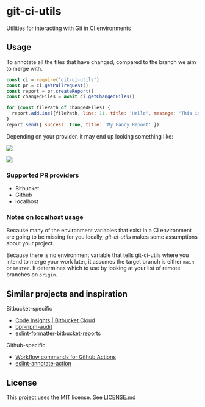 # git-ci-utils

Utilities for interacting with Git in CI environments

## Usage

To annotate all the files that have changed, compared to the branch we aim to merge with.

```js
const ci = require('git-ci-utils')
const pr = ci.getPullrequest()
const report = pr.createReport()
const changedFiles = await ci.getChangedFiles()

for (const filePath of changedFiles) {
  report.addLine({filePath, line: 11, title: 'Hello', message: 'This is fun' })
}
report.send({ success: true, title: 'My Fancy Report' })
```

Depending on your provider, it may end up looking something like:

![](https://i.imgur.com/Hu7pTAl.png)

![](https://i.imgur.com/MLG7L6v.png)

### Supported PR providers

* Bitbucket
* Github
* localhost

### Notes on localhost usage

Because many of the environment variables that exist in a CI environment are going to be missing for you locally, _git-ci-utils_ makes some assumptions about your project.

Because there is no environment variable that tells git-ci-utils where you intend to merge your work later, it assumes the target branch is either `main` or `master`. It determines which to use by looking at your list of remote branches on `origin`.

## Similar projects and inspiration

Bitbucket-specific

* [Code Insights | Bitbucket Cloud](https://support.atlassian.com/bitbucket-cloud/docs/code-insights/)
* [bpr-npm-audit](https://github.com/saibotsivad/bpr-npm-audit)
* [eslint-formatter-bitbucket-reports](https://github.com/spartez/eslint-formatter-bitbucket-reports)

Github-specific

* [Workflow commands for Github Actions](https://docs.github.com/en/actions/using-workflows/workflow-commands-for-github-actions#example-creating-an-annotation-for-an-error)
* [eslint-annotate-action](https://github.com/ataylorme/eslint-annotate-action)

## License

This project uses the MIT license. See [LICENSE.md](./LICENSE.md)
